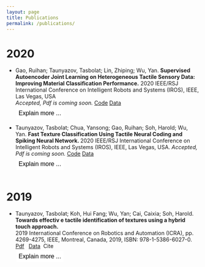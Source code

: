 ```yaml
---
layout: page
title: Publications
permalink: /publications/
---
```

<style type="text/css">
	ul li {
		padding-bottom: 10px;
	}

	.content {
	  padding: 0 18px;
	  display: none;
	  overflow: hidden;
	  background-color: white;
	  font-family: Liberation Mono;
	  font-size: 14px;
	}

	.explanation {
	  background-color: white; /* Green */
	  border: none;
	  color: black;
	  padding: 6px 6px;
	  text-align: center;
	  text-decoration: none;
	  display: inline-block;
	  font-size: 16px;
	  margin: 4px 2px;
	  transition-duration: 0.4s;
	  cursor: pointer;
	}

	.explanation:hover {
	  background-color: #008CBA;
	  color: white;
	}
</style>

<h1> 2020 </h1>
<ul>
	<li>
	  Gao, Ruihan; Taunyazov, Tasbolat; Lin, Zhiping; Wu, Yan. 
	  <b>Supervised Autoencoder Joint Learning on Heterogeneous Tactile Sensory Data: Improving Material Classification Performance.</b>
	  2020 IEEE/RSJ International Conference on Intelligent Robots and Systems (IROS), IEEE, Las Vegas, USA <br>
	  <i>Accepted, Pdf is coming soon.</i>
	  <a href="https://github.com/dexrob/Supervised-Autoencoder-Joint-Learning-on-Heterogeneous-Tactile-Sensory-Data.git">Code</a>&nbsp;<a href="https://github.com/dexrob/BioTac_slide_20_50.git">Data</a> 
	  <!-- Note: Change the citation info later, once the pdf is ready, -->
	  <!-- <div class="content">
	  <br>
	  @inproceedings{taunyazov2019towards, <br>
		  title={Towards effective tactile identification of textures using a hybrid touch approach},<br>
		  author={Taunyazov, Tasbolat and Koh, Hui Fang and Wu, Yan and Cai, Caixia and Soh, Harold},<br>
		  booktitle={2019 International Conference on Robotics and Automation (ICRA)},<br>
		  pages={4269--4275},<br>
		  year={2019},<br>
		  organization={IEEE}<br>
		}
	  </div> -->
	  <br>
	  <button onclick="document.location='../supervised_ae_iros_2020/index.html'" class="explanation">Explain more ...</button> 
	</li>
	<li>
		Taunyazov, Tasbolat; Chua, Yansong; Gao, Ruihan; Soh, Harold; Wu, Yan.
		<b>Fast Texture Classification Using Tactile Neural Coding and Spiking Neural Network. </b>
		2020 IEEE/RSJ International Conference on Intelligent Robots and Systems (IROS), IEEE, Las Vegas, USA.
		<i>Accepted, Pdf is coming soon.</i>
		<a href="https://github.com/dexrob/fast_texture_recognition.git">Code</a>&nbsp;<a href="https://github.com/dexrob/tactile_data_IROS2020_preprocessed.git">Data</a> 
	  <!-- Note: Change the citation info later, once the pdf is ready, -->
	  <!-- <div class="content">
	  <br>
	  @inproceedings{taunyazov2019towards, <br>
		  title={Towards effective tactile identification of textures using a hybrid touch approach},<br>
		  author={Taunyazov, Tasbolat and Koh, Hui Fang and Wu, Yan and Cai, Caixia and Soh, Harold},<br>
		  booktitle={2019 International Conference on Robotics and Automation (ICRA)},<br>
		  pages={4269--4275},<br>
		  year={2019},<br>
		  organization={IEEE}<br>
		}
	  </div> -->
	  <br>
	  <button onclick="document.location='../fast_texture_classification_iros_2020/index.html'" class="explanation">Explain more ...</button> 
	</li>
</ul>
<h1> 2019 </h1>
<ul>
	<li>
	 Taunyazov, Tasbolat; Koh, Hui Fang; Wu, Yan; Cai, Caixia; Soh, Harold. <br>
	 <b>Towards effectiv
	 e tactile identification of textures using a hybrid touch approach.</b> <br>
	 2019 International Conference on Robotics and Automation (ICRA), pp. 4269-4275, IEEE, Montreal, Canada, 2019, ISBN: 978-1-5386-6027-0.<br>
	 <a href="https://www.yan-wu.com/docs/taunyanov2019towards.pdf">Pdf</a> &nbsp; <a href="">Data</a> &nbsp;<a class="collapsible">Cite</a>
	 <div class="content">
	 <br>
	  @inproceedings{taunyazov2019towards, <br>
		  title={Towards effective tactile identification of textures using a hybrid touch approach},<br>
		  author={Taunyazov, Tasbolat and Koh, Hui Fang and Wu, Yan and Cai, Caixia and Soh, Harold},<br>
		  booktitle={2019 International Conference on Robotics and Automation (ICRA)},<br>
		  pages={4269--4275},<br>
		  year={2019},<br>
		  organization={IEEE}<br>
		}
	 </div>
	 <br>
	  <button onclick="document.location='../texture_classification_icra_2019/index.html'" class="explanation">Explain more ...</button> 
	</li>
</ul>

<script>
var coll = document.getElementsByClassName("collapsible");
var i;

for (i = 0; i < coll.length; i++) {
  coll[i].addEventListener("click", function() {
    this.classList.toggle("active");
    var content = this.nextElementSibling;
    if (content.style.display === "block") {
      content.style.display = "none";
    } else {
      content.style.display = "block";
    }
  });
}
</script>